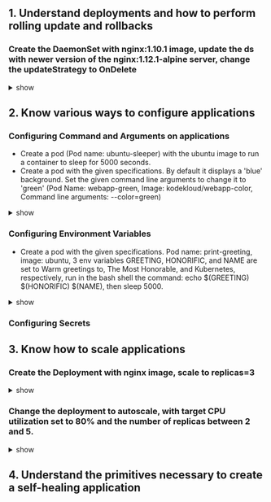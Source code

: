 ## 1. Understand deployments and how to perform rolling update and rollbacks
### Create the DaemonSet with nginx:1.10.1 image, update the ds with newer version of the nginx:1.12.1-alpine server, change the updateStrategy to OnDelete
<details><summary>show</summary>
<p>

Create the yaml file
```yaml
apiVersion: apps/v1
kind: DaemonSet
metadata:
  name: ds-one
spec:
  selector:
    matchLabels:
      name: ds-one
  template:
    metadata:
      labels:
        name: ds-one
    spec:
      containers:
      - name: nginx
        image: nginx:1.10.1
        ports:
        - containerPort: 80
```

Using the yaml file to create the ds
```bash
kubectl create -f ds.yaml
```

Check the updateStrategy. DaemonSet has two update strategy types: 
- OnDelete: after you update a DaemonSet template, new DaemonSet pods will only be created when you manually delete old DaemonSet pods. 
- RollingUpdate:  after updating a DaemonSet template, old DaemonSet pods will be killed, and new DaemonSet pods will be created 
automatically.
The default is RollingUpdate.
```bash
kubectl get ds ds-one -o yaml | grep -a3 updateStrategy:
```
Check the Image of the pod. It should be 1.10.1
```bash
kubectl describe pod ds-one-<tab> | grep Image:
```
Set the new version of nginx server. Check the Image of the pod. It should be 1.12.1-alpine
```bash
kubectl set image ds ds-one nginx=nginx:1.12.1-alpine
kubectl describe pod ds-one-<tab> | grep Image:
```
Check the rollout history. View the settings for various versions
```bash
kubectl rollout history ds ds-one
kubectl rollout history ds ds-one --revision=1
kubectl rollout history ds ds-one --revision=2
```
Change DaemonSet back to the earlier version, check the Image:
```bash
kubectl rollout undo ds ds-one --to-revision=1
kubectl describe pod ds-one-<tab> | grep Image:
```
Change the updateStrategy to OnDelete:
```bash
kubectl edit ds ds-one
```
```yaml
  updateStrategy:
    #rollingUpdate:   <-- Delete these 2 lines
    #  maxUnavailable: 1
    type: OnDelete    <-- Change this line
```
Check the rollout history and undo to revision 2. Check the Image:, still 1.10.1. After delete one pod, the Image of the new Pod will be
1.12.1-alpine
```bash
kubectl rollout history ds ds-one
kubectl rollout undo ds ds-one --to-revision=2
kubectl describe pod ds-one-<tab> | grep Image:    # <-- still 1.10.1
kubectl delete pod ds-one-<tab>
kubectl describe pod ds-one-<tab> | grep Image:    # <-- new pod should be 1.12.1-alpine
```

</p>
</details>


## 2. Know various ways to configure applications

### Configuring Command and Arguments on applications
- Create a pod (Pod name: ubuntu-sleeper) with the ubuntu image to run a container to sleep for 5000 seconds.
- Create a pod with the given specifications. By default it displays a 'blue' background. Set the given command line arguments to change it to 'green' (Pod Name: webapp-green, Image: kodekloud/webapp-color, Command line arguments: --color=green)
<details><summary>show</summary>
<p>
  
- Using kubectl run with --dry-run option to create yaml file, then add command to the yaml file.
```bash
kubectl run ubuntu-sleeper --generator=run-pod/v1 --image=ubuntu --dry-run -o yaml > ubuntu-sleeper.yaml
vi ubuntu-sleeper.yaml
```
```yaml
spec:
  containers:
  - image: ubuntu
    name: ubuntu-sleeper
    command:
    - sleep
    - "5000"
```

- Using kubectl run with --dry-run option to create yaml file, then add command to the yaml file.
```bash
kubectl run webapp-green --generator=run-pod/v1 --image=kodekloud/webapp-color --dry-run -o yaml > webapp.yaml
vi webapp.yaml
kubectl create -f webapp.yaml
```
```yaml
spec:
  containers:
  - image: kodekloud/webapp-color
    name: webapp-green
    args:
    - --color
    - "green"
```


</p>
</details>


### Configuring Environment Variables
- Create a pod with the given specifications. Pod name: print-greeting, image: ubuntu, 3 env variables GREETING, HONORIFIC, and NAME are set to Warm greetings to, The Most Honorable, and Kubernetes, respectively, run in the bash shell the command: echo $(GREETING) $(HONORIFIC) $(NAME), then sleep 5000.
<details><summary>show</summary>
<p>

- Using kubectl run with --dry-run option to create yaml file, then add command to the yaml file.
```bash
kubectl run print-greeting --generator=run-pod/v1 --image=bash --dry-run -o yaml > envars.yaml
vi envars.yaml
kubectl create -f envars.yaml
```
```yaml
spec:
  containers:
  - image: ubuntu
    name: print-greeting
    resources: {}
    env:
    - name: GREETING
      value: Warm greetings to
    - name: HONORIFIC
      value: The Most Honorable
    - name: NAME
      value: Kubernetes
    command: ["/bin/bash"] 
    args: ["-c", "echo $(GREETING) $(HONORIFIC) $(NAME); sleep 5000"]
```
Check the output
```bash
kubectl logs print-greeting
```

</p>
</details>

### Configuring Secrets

## 3. Know how to scale applications
### Create the Deployment with nginx image, scale to replicas=3
<details><summary>show</summary>
<p>
  
```bash
kubectl create deployment nginx --image=nginx
kubectl scale deployment nginx --replicas=3
```

</p>
</details>

### Change the deployment to autoscale, with target CPU utilization set to 80% and the number of replicas between 2 and 5. 
<details><summary>show</summary>
<p>
  
```bash
kubectl autoscale deployment nginx --min=2 --max=5 --cpu-percent=80
kubectl get hpa
```
See the hpa settings:
```bash
kubectl describe hpa
```
You can notice that the warning:
```bash 
ScalingActive  False   FailedGetResourceMetric  the HPA was unable to compute the replica count: unable to get metrics for resource cpu: unable to fetch metrics from resource metrics API: the server could not find the requested resource (get pods.metrics.k8s.io)
```
You need to install [metrics-server](https://github.com/kubernetes-incubator/metrics-server).
```bash
git clone https://github.com/kubernetes-incubator/metrics-server
kubectl create -f metrics-server/deploy/1.8+/
# edit metric-server deployment to add the flags
# args:
# - --kubelet-insecure-tls
# - --kubelet-preferred-address-types=InternalIP,ExternalIP,Hostname
$ kubectl edit deploy -n kube-system metrics-server
```
![metric-server-args](https://github.com/kubernetes-incubator/metrics-server/blob/master/deploy/minikube/metric-server-args.png)

</p>
</details>

## 4. Understand the primitives necessary to create a self-healing application
